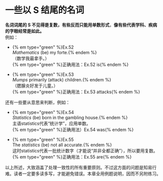 # 一些以 S 结尾的名词

**名词词尾的 S 不见得是复数，有些反而只能用单数形式**，<b>像有些代表**学科**、**疾病**的字眼经常是如此。</b>  
例如：  

- {% em type="green" %}Ex.52  
<em>Mathematics</em> (be) my forte.{% endem %}  
（数学我最拿手。）  
{% em type="green" %}正确用法：Ex.52 is{% endem %}   

- {% em type="green" %}Ex.53  
<em>Mumps</em> primarily (attack) children.{% endem %}   
（腮腺炎好发于儿童。）  
{% em type="green" %}正确用法：Ex.53 attacks{% endem %}  

还有一些要从意思来判断，例如：   
- {% em type="green" %}Ex.54  
<em>Statistics</em> (be) born in the gambling house.{% endem %}  
主语statistics代表“统计学”，应用单数。  
{% em type="green" %}正确用法）Ex.54 was{% endem %}   

- {% em type="green" %}Ex.55  
The <em>statistics</em> (be) not all accurate.{% endem %}  
这时statistics代表一批统计数字（才能说“并非全都正确”），所以要用复数。  
{% em type="green" %}正确用法：Ex.55 are{% endem %} 


以上所述，大致涵盖了处理一致性的所有重要原则。不过这方面的问题是知易行难。读者一定要多读多写，才能避免错误。本章全用例题说明，因而不另附练习。